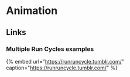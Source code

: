 # Animation

## Links

### Multiple Run Cycles examples

{% embed url="https://runruncycle.tumblr.com/" caption="https://runruncycle.tumblr.com/" %}



